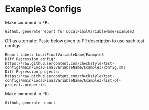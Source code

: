 # Example3 Configs
Make comment in PR:
```
Github, generate report for LocalFinalVariableName/Example3
```
OR as alternate:
Paste below given to PR description to use such test configs:
```
Report label: LocalFinalVariableName/Example3
Diff Regression config: https://raw.githubusercontent.com/checkstyle/test-configs/main/LocalFinalVariableName/Example3/config.xml
Diff Regression projects: https://raw.githubusercontent.com/checkstyle/test-configs/main/LocalFinalVariableName/Example3/list-of-projects.properties
```
Make comment in PR:
```
Github, generate report
```
